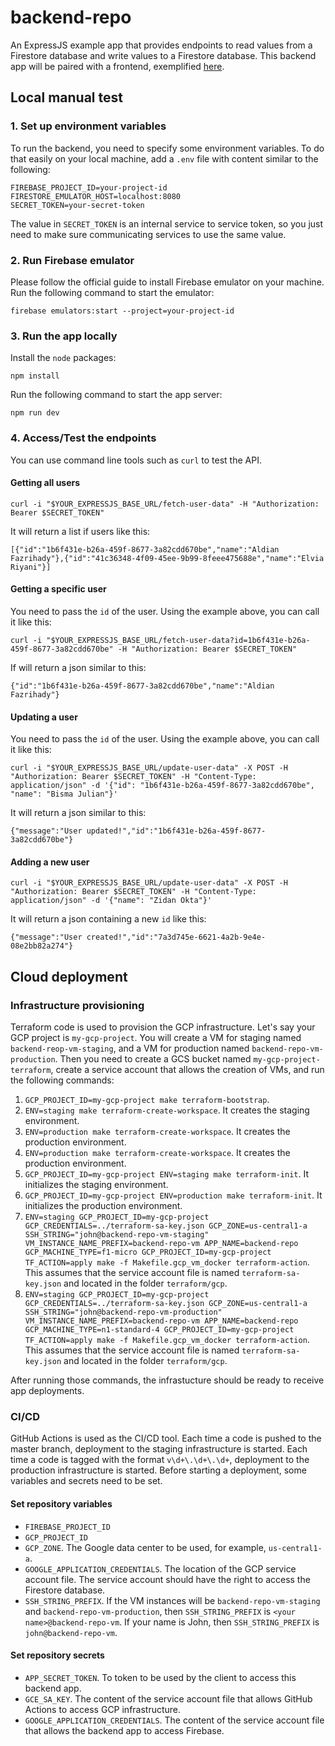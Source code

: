 # backend-repo

An ExpressJS example app that provides endpoints to read values from a Firestore database and write values to a Firestore database.
This backend app will be paired with a frontend, exemplified [here](https://github.com/aldian/frontend-repo).

## Local manual test

### 1. Set up environment variables

To run the backend, you need to specify some environment variables. To do that easily on your local machine, add a `.env` file with content similar to the following:
```
FIREBASE_PROJECT_ID=your-project-id
FIRESTORE_EMULATOR_HOST=localhost:8080
SECRET_TOKEN=your-secret-token
```
The value in `SECRET_TOKEN` is an internal service to service token, so you just need to make sure communicating services to use the same value. 

### 2. Run Firebase emulator

Please follow the official guide to install Firebase emulator on your machine.
Run the following command to start the emulator:
```
firebase emulators:start --project=your-project-id
```

### 3. Run the app locally
Install the `node` packages:
```
npm install
```
Run the following command to start the app server:
```
npm run dev
```

### 4. Access/Test the endpoints

You can use command line tools such as `curl` to test the API.

#### Getting all users
```
curl -i "$YOUR_EXPRESSJS_BASE_URL/fetch-user-data" -H "Authorization: Bearer $SECRET_TOKEN"
```
It will return a list if users like this:
```
[{"id":"1b6f431e-b26a-459f-8677-3a82cdd670be","name":"Aldian Fazrihady"},{"id":"41c36348-4f09-45ee-9b99-8feee475688e","name":"Elvia Riyani"}]
```
#### Getting a specific user
You need to pass the `id` of the user. Using the example above, you can call it like this:
```
curl -i "$YOUR_EXPRESSJS_BASE_URL/fetch-user-data?id=1b6f431e-b26a-459f-8677-3a82cdd670be" -H "Authorization: Bearer $SECRET_TOKEN"
```
If will return a json similar to this:
```
{"id":"1b6f431e-b26a-459f-8677-3a82cdd670be","name":"Aldian Fazrihady"}
```
#### Updating a user
You need to pass the `id` of the user. Using the example above, you can call it like this:
```
curl -i "$YOUR_EXPRESSJS_BASE_URL/update-user-data" -X POST -H "Authorization: Bearer $SECRET_TOKEN" -H "Content-Type: application/json" -d '{"id": "1b6f431e-b26a-459f-8677-3a82cdd670be", "name": "Bisma Julian"}'
```
It will return a json similar to this:
```
{"message":"User updated!","id":"1b6f431e-b26a-459f-8677-3a82cdd670be"}
```
#### Adding a new user
```
curl -i "$YOUR_EXPRESSJS_BASE_URL/update-user-data" -X POST -H "Authorization: Bearer $SECRET_TOKEN" -H "Content-Type: application/json" -d '{"name": "Zidan Okta"}'
```
It will return a json containing a new `id` like this:
```
{"message":"User created!","id":"7a3d745e-6621-4a2b-9e4e-08e2bb82a274"}
```  

## Cloud deployment

### Infrastructure provisioning

Terraform code is used to provision the GCP infrastructure.
Let's say your GCP project is `my-gcp-project`. You will create a VM for staging named `backend-reop-vm-staging`, and a VM for production named `backend-repo-vm-production`. Then you need to create a GCS bucket named `my-gcp-project-terraform`, create a service account that allows the creation of VMs, and run the following commands:
1. `GCP_PROJECT_ID=my-gcp-project make terraform-bootstrap`.
2. `ENV=staging make terraform-create-workspace`. It creates the staging environment.
3. `ENV=production make terraform-create-workspace`. It creates the production environment.
4. `ENV=production make terraform-create-workspace`. It creates the production environment.
5. `GCP_PROJECT_ID=my-gcp-project ENV=staging make terraform-init`. It initializes the staging environment.
6. `GCP_PROJECT_ID=my-gcp-project ENV=production make terraform-init`. It initializes the production environment.
7. `ENV=staging GCP_PROJECT_ID=my-gcp-project GCP_CREDENTIALS=../terraform-sa-key.json GCP_ZONE=us-central1-a SSH_STRING="john@backend-repo-vm-staging" VM_INSTANCE_NAME_PREFIX=backend-repo-vm APP_NAME=backend-repo GCP_MACHINE_TYPE=f1-micro GCP_PROJECT_ID=my-gcp-project TF_ACTION=apply make -f Makefile.gcp_vm_docker terraform-action`. This assumes that the service account file is named `terraform-sa-key.json` and located in the folder `terraform/gcp`.
8. `ENV=staging GCP_PROJECT_ID=my-gcp-project GCP_CREDENTIALS=../terraform-sa-key.json GCP_ZONE=us-central1-a SSH_STRING="john@backend-repo-vm-production" VM_INSTANCE_NAME_PREFIX=backend-repo-vm APP_NAME=backend-repo GCP_MACHINE_TYPE=n1-standard-4 GCP_PROJECT_ID=my-gcp-project TF_ACTION=apply make -f Makefile.gcp_vm_docker terraform-action`. This assumes that the service account file is named `terraform-sa-key.json` and located in the folder `terraform/gcp`.

After running those commands, the infrastucture should be ready to receive app deployments.

### CI/CD

GitHub Actions is used as the CI/CD tool. 
Each time a code is pushed to the master branch, deployment to the staging infrastructure is started.
Each time a code is tagged with the format `v\d+\.\d+\.\d+`, deployment to the production infrastructure is started.
Before starting a deployment, some variables and secrets need to be set.

#### Set repository variables
* `FIREBASE_PROJECT_ID`
* `GCP_PROJECT_ID`
* `GCP_ZONE`. The Google data center to be used, for example, `us-central1-a`.
* `GOOGLE_APPLICATION_CREDENTIALS`. The location of the GCP service account file. The service account should have the right to access the Firestore database.
* `SSH_STRING_PREFIX`. If the VM instances will be `backend-repo-vm-staging` and `backend-repo-vm-production`, then `SSH_STRING_PREFIX` is `<your name>@backend-repo-vm`. If your name is John, then `SSH_STRING_PREFIX` is `john@backend-repo-vm`.

#### Set repository secrets
* `APP_SECRET_TOKEN`. To token to be used by the client to access this backend app.
* `GCE_SA_KEY`. The content of the service account file that allows GitHub Actions to access GCP infrastructure.
* `GOOGLE_APPLICATION_CREDENTIALS`. The content of the service account file that allows the backend app to access Firebase.